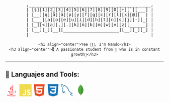 <div id="header" align="center">
    
    
<pre>
    ,______________________________________________,
    | [§][1][2][3][4][5][6][7][8][9][0][+][`][___] |
    | [__][q][å][ä][p][y][f][g][c][r][l][x][@][  | |
    | [___][a][o][e][u][i][d][h][t][n][s][j][-][_| |
    | [_][<][a][,][.][k][ö][b][m][w][v][z][______] |
    | [__][_][__][_____________________][__][_][_] |
    |______________________________________________|
</pre>
    
    <h1 align="center">Yee 👋🏼, I'm Nando</h1>
    <h3 align="center">ຊື່ A passionate student from 🥘 who is in constant growth🌱</h3>
</div>
<hr/>
<div align="left">
    <h2>🔨 Languajes and Tools:</h2>
    <div align="left">
        <img src="https://github.com/devicons/devicon/blob/master/icons/java/java-plain.svg" width="40" heigth="40" />
       <!-- <img src="https://github.com/devicons/devicon/blob/master/icons/android/android-plain.svg" width="40" heigth="40" /> -->
        <img src="https://github.com/devicons/devicon/blob/master/icons/javascript/javascript-plain.svg" width="40" heigth="40" />
        <img src="https://github.com/devicons/devicon/blob/master/icons/html5/html5-plain.svg" width="40" heigth="40" />
        <img src="https://github.com/devicons/devicon/blob/master/icons/css3/css3-plain.svg" width="40" heigth="40" />
        <img src="https://github.com/devicons/devicon/blob/master/icons/mysql/mysql-plain.svg" width="40" heigth="40" />
        <img src="https://github.com/devicons/devicon/blob/master/icons/mongodb/mongodb-original.svg" width="40" heigth="40" />
    </div>
</div>
<br/>
